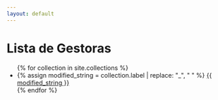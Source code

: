 ```yaml
---
layout: default
---
```


<h1>Lista de Gestoras</h1>
<ul>
{% for collection in site.collections %}
  <li>
    {% assign modified_string = collection.label | replace: "_", " " %}
    <a href="{{ site.baseurl }}/{{ collection.label }}/">{{ modified_string }}</a>
  </li>
{% endfor %}
</ul>
